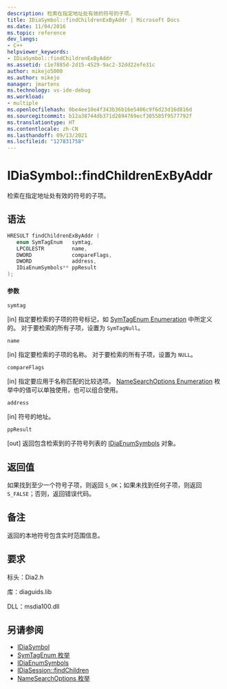 ```yaml
---
description: 检索在指定地址处有效的符号的子项。
title: IDiaSymbol::findChildrenExByAddr | Microsoft Docs
ms.date: 11/04/2016
ms.topic: reference
dev_langs:
- C++
helpviewer_keywords:
- IDiaSymbol::findChildrenExByAddr
ms.assetid: c1e7885d-2d15-4529-9ac2-32dd22efe31c
author: mikejo5000
ms.author: mikejo
manager: jmartens
ms.technology: vs-ide-debug
ms.workload:
- multiple
ms.openlocfilehash: 0be4ee10e4f343b36b16e5406c9f6d23d16d816d
ms.sourcegitcommit: b12a38744db371d2894769ecf305585f9577792f
ms.translationtype: HT
ms.contentlocale: zh-CN
ms.lasthandoff: 09/13/2021
ms.locfileid: "127831758"
---
```

# <a name="idiasymbolfindchildrenexbyaddr"></a>IDiaSymbol::findChildrenExByAddr
检索在指定地址处有效的符号的子项。

## <a name="syntax"></a>语法

```C++
HRESULT findChildrenExByAddr ( 
   enum SymTagEnum   symtag,
   LPCOLESTR         name,
   DWORD             compareFlags,
   DWORD             address,
   IDiaEnumSymbols** ppResult
);
```

#### <a name="parameters"></a>参数
 `symtag`

[in] 指定要检索的子项的符号标记，如 [SymTagEnum Enumeration](../../debugger/debug-interface-access/symtagenum.md) 中所定义的。 对于要检索的所有子项，设置为 `SymTagNull`。

 `name`

[in] 指定要检索的子项的名称。 对于要检索的所有子项，设置为 `NULL`。

 `compareFlags`

[in] 指定要应用于名称匹配的比较选项。 [NameSearchOptions Enumeration](../../debugger/debug-interface-access/namesearchoptions.md) 枚举中的值可以单独使用，也可以组合使用。

 `address`

[in] 符号的地址。

 `ppResult`

[out] 返回包含检索到的子符号列表的 [IDiaEnumSymbols](../../debugger/debug-interface-access/idiaenumsymbols.md) 对象。

## <a name="return-value"></a>返回值
 如果找到至少一个符号子项，则返回 `S_OK`；如果未找到任何子项，则返回 `S_FALSE`；否则，返回错误代码。

## <a name="remarks"></a>备注
 返回的本地符号包含实时范围信息。

## <a name="requirements"></a>要求
 标头：Dia2.h

 库：diaguids.lib

 DLL：msdia100.dll

## <a name="see-also"></a>另请参阅
- [IDiaSymbol](../../debugger/debug-interface-access/idiasymbol.md)
- [SymTagEnum 枚举](../../debugger/debug-interface-access/symtagenum.md)
- [IDiaEnumSymbols](../../debugger/debug-interface-access/idiaenumsymbols.md)
- [IDiaSession::findChildren](../../debugger/debug-interface-access/idiasession-findchildren.md)
- [NameSearchOptions 枚举](../../debugger/debug-interface-access/namesearchoptions.md)
